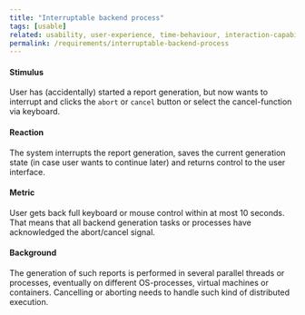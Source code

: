 ```yaml
---
title: "Interruptable backend process"
tags: [usable]
related: usability, user-experience, time-behaviour, interaction-capability
permalink: /requirements/interruptable-backend-process
---
```


<div class="quality-requirement" markdown="1">

#### Stimulus

User has (accidentally) started a report generation, but now wants to interrupt and clicks the `abort` or `cancel` button or select the cancel-function via keyboard.

#### Reaction

The system interrupts the report generation, saves the current generation state (in case user wants to continue later) and returns control to the user interface. 

#### Metric

User gets back full keyboard or mouse control within at most 10 seconds. That means that all backend generation tasks or processes have acknowledged the abort/cancel signal.

#### Background

The generation of such reports is performed in several parallel threads or processes, eventually on different OS-processes, virtual machines or containers. Cancelling or aborting needs to handle such kind of distributed execution.
</div><br>



